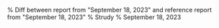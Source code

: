 % Diff between report from "September 18, 2023" and reference report from "September 18, 2023"
% Strudy
% September 18, 2023


